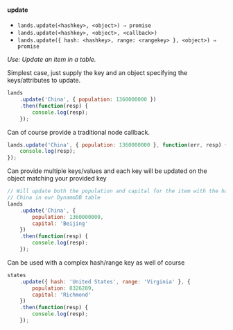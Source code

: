 #### update

* `lands.update(<hashkey>, <object>) ⇒ promise`
* `lands.update(<hashkey>, <object>, <callback>)`
* `lands.update({ hash: <hashkey>, range: <rangekey> }, <object>) ⇒ promise`

*Use: Update an item in a table.*

Simplest case, just supply the key and an object specifying the keys/attributes to update.

```js
lands
    .update('China', { population: 1360000000 })
    .then(function(resp) {
        console.log(resp);
    });
```

Can of course provide a traditional node callback.

```js
lands.update('China', { population: 1360000000 }, function(err, resp) {
    console.log(resp);
});
```

Can provide multiple keys/values and each key will be updated on the object
matching your provided key

```js
// Will update both the population and capital for the item with the hash key of
// China in our DynamoDB table
lands
    .update('China', {
        population: 1360000000,
        capital: 'Beijing'
    })
    .then(function(resp) {
        console.log(resp);
    });
```

Can be used with a complex hash/range key as well of course

```js
states
    .update({ hash: 'United States', range: 'Virginia' }, {
        population: 8326289,
        capital: 'Richmond'
    })
    .then(function(resp) {
        console.log(resp);
    });
```

